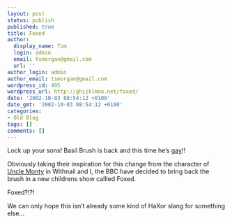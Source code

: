 ```yaml
---
layout: post
status: publish
published: true
title: Foxed
author:
  display_name: Tom
  login: admin
  email: tsmorgan@gmail.com
  url: ''
author_login: admin
author_email: tsmorgan@gmail.com
wordpress_id: 495
wordpress_url: http://ghijklmno.net/foxed/
date: '2002-10-03 08:54:12 +0100'
date_gmt: '2002-10-03 08:54:12 +0100'
categories:
- Old Blog
tags: []
comments: []
---
```

<p>Lock up your sons! Basil Brush is back and this time he&#8217;s <a href="http://www.ananova.com/news/story/sm_683209.html">gay</a>!!</p>

<p>Obviously taking their inspiration for this change from the character of <a href="http://www.droogz.co.uk/movies/WITHNAIL/monty05.jpg">Uncle Monty</a> in Withnail and I, the BBC have decided to bring back the brush in a new childrens show callled Foxed.</p>

<p>Foxed?!?!</p>

<p>We can only hope this isn&#8217;t already some kind of HaXor slang for something else...</p>

